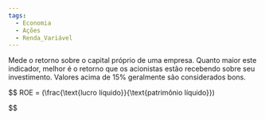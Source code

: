 ```yaml
---
tags:
  - Economia
  - Ações
  - Renda_Variável
---
```

Mede o retorno sobre o capital próprio de uma empresa. Quanto maior este indicador, melhor é o retorno que os acionistas estão recebendo sobre seu investimento. Valores acima de 15% geralmente são considerados bons.

$$
ROE = (\frac{\text{lucro líquido}}{\text{patrimônio líquido}})

$$